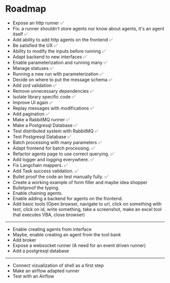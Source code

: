 # Roadmap

- Expose an http runner ✅
- Fix: a runner shouldn't store agents nor know about agents, it's an agent itself ✅
- Add ability to add http agents on the frontend ✅
- Be satisfied the UX ✅
- Ability to modify the inputs before running ✅
- Adapt backend to new interfaces ✅
- Enable parameterization and running many ✅
- Manage statuses ✅
- Running a new run with parameterization ✅
- Decide on where to put the message schema ✅
- Add zod validation ✅
- Remove unnecessary dependencies ✅
- Isolate library specific code ✅
- Improve UI again ✅
- Replay messages with modifications ✅
- Add pagination ✅
- Make a RabbitMQ runner ✅
- Make a Postgresql Database ✅
- Test distributed system with RabbitMQ ✅
- Test Postgresql Database ✅
- Batch processing with many parameters ✅
- Adapt frontend for batch processing. ✅
- Refactor agents page to use correct querying. ✅
- Add logger and logging everywhere. ✅
- Fix Langchain mappers. ✅
- Add Task success validation. ✅
- Bullet proof the code an test manually fully. ✅
- Create a working example of form filler and maybe idea shopper
- Bulletproof the typing.
- Enable chaining agents.
- Enable adding a backend for agents on the frontend.
- Add basic tools (Open browser, navigate to url, click on something with text, click on id, write something, take a screenshot, make an excel tool that executes VBA, close browser)

---

- Enable creating agents from interface
- Maybe, enable creating an agent from the tool bank
- Add broker
- Expose a websocket runner (A need for an event driven runner)
- Add a postgresql database

---

- Connect vizualization of shell as a first step
- Make an airflow adapted runner
- Test with an Airflow
